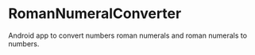 # RomanNumeralConverter

Android app to convert numbers roman numerals and roman numerals to numbers. 
